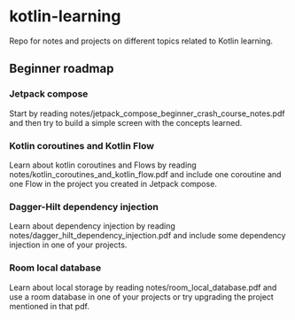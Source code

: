 # kotlin-learning
Repo for notes and projects on different topics related to Kotlin learning.

## Beginner roadmap

### Jetpack compose
Start by reading notes/jetpack_compose_beginner_crash_course_notes.pdf and then try to build a simple screen with the concepts learned.

### Kotlin coroutines and Kotlin Flow
Learn about kotlin coroutines and Flows by reading notes/kotlin_coroutines_and_kotlin_flow.pdf and include one coroutine and one Flow in the project you created in Jetpack compose.

### Dagger-Hilt dependency injection
Learn about dependency injection by reading notes/dagger_hilt_dependency_injection.pdf and include some dependency injection in one of your projects.

### Room local database
Learn about local storage by reading notes/room_local_database.pdf and use a room database in one of your projects or try upgrading the project mentioned in that pdf.